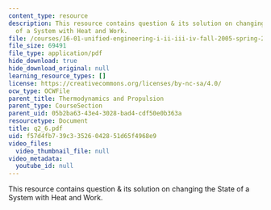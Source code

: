 ```yaml
---
content_type: resource
description: This resource contains question & its solution on changing the State
  of a System with Heat and Work.
file: /courses/16-01-unified-engineering-i-ii-iii-iv-fall-2005-spring-2006/f57d4fb739c33526042851d65f4968e9_q2_6.pdf
file_size: 69491
file_type: application/pdf
hide_download: true
hide_download_original: null
learning_resource_types: []
license: https://creativecommons.org/licenses/by-nc-sa/4.0/
ocw_type: OCWFile
parent_title: Thermodynamics and Propulsion
parent_type: CourseSection
parent_uid: 05b2ba63-43e4-3028-bad4-cdf50e0b363a
resourcetype: Document
title: q2_6.pdf
uid: f57d4fb7-39c3-3526-0428-51d65f4968e9
video_files:
  video_thumbnail_file: null
video_metadata:
  youtube_id: null
---
```

This resource contains question & its solution on changing the State of a System with Heat and Work.